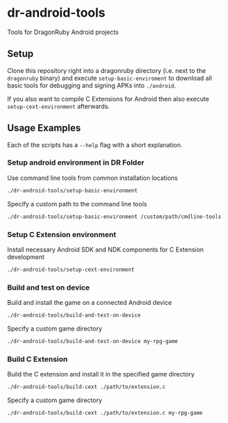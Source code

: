 # dr-android-tools

Tools for DragonRuby Android projects

## Setup
Clone this repository right into a dragonruby directory (i.e. next to the `dragonruby` binary) and execute
`setup-basic-enviroment` to download all basic tools for debugging and signing APKs into `./android`.

If you also want to compile C Extensions for Android then also execute `setup-cext-environment` afterwards.

## Usage Examples

Each of the scripts has a `--help` flag with a short explanation.

### Setup android environment in DR Folder

Use command line tools from common installation locations
```sh
./dr-android-tools/setup-basic-environment
```

Specify a custom path to the command line tools

```sh
./dr-android-tools/setup-basic-environment /custom/path/cmdline-tools
```

### Setup C Extension environment

Install necessary Android SDK and NDK components for C Extension development
```sh
./dr-android-tools/setup-cext-environment
```

### Build and test on device

Build and install the game on a connected Android device
```sh
./dr-android-tools/build-and-test-on-device
```

Specify a custom game directory
```sh
./dr-android-tools/build-and-test-on-device my-rpg-game
```

### Build C Extension

Build the C extension and install it in the specified game directory
```sh
./dr-android-tools/build-cext ./path/to/extension.c
```

Specify a custom game directory
```sh
./dr-android-tools/build-cext ./path/to/extension.c my-rpg-game
```

